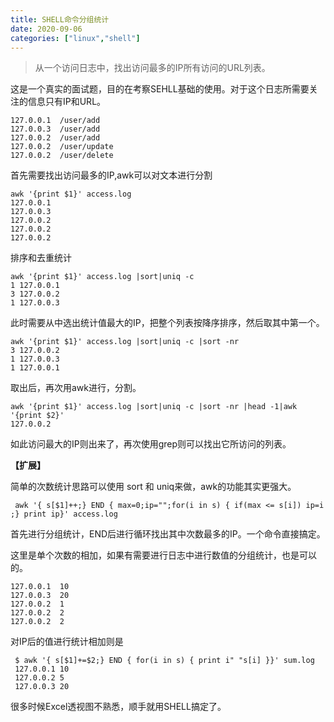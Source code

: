 ```yaml
---
title: SHELL命令分组统计
date: 2020-09-06
categories: ["linux","shell"]
---
```


> 从一个访问日志中，找出访问最多的IP所有访问的URL列表。

这是一个真实的面试题，目的在考察SEHLL基础的使用。对于这个日志所需要关注的信息只有IP和URL。

<!--more-->

```
127.0.0.1  /user/add 
127.0.0.3  /user/add
127.0.0.2  /user/add
127.0.0.2  /user/update
127.0.0.2  /user/delete
```

首先需要找出访问最多的IP,awk可以对文本进行分割

```
awk '{print $1}' access.log
127.0.0.1
127.0.0.3
127.0.0.2
127.0.0.2
127.0.0.2
```

排序和去重统计

```
awk '{print $1}' access.log |sort|uniq -c      
1 127.0.0.1      
3 127.0.0.2      
1 127.0.0.3
```

此时需要从中选出统计值最大的IP，把整个列表按降序排序，然后取其中第一个。

```
awk '{print $1}' access.log |sort|uniq -c |sort -nr      
3 127.0.0.2      
1 127.0.0.3      
1 127.0.0.1
```

取出后，再次用awk进行，分割。

```
awk '{print $1}' access.log |sort|uniq -c |sort -nr |head -1|awk '{print $2}'
127.0.0.2
```

如此访问最大的IP则出来了，再次使用grep则可以找出它所访问的列表。

**【扩展】**

简单的次数统计思路可以使用 sort 和 uniq来做，awk的功能其实更强大。

```
 awk '{ s[$1]++;} END { max=0;ip="";for(i in s) { if(max <= s[i]) ip=i ;} print ip}' access.log
```

首先进行分组统计，END后进行循环找出其中次数最多的IP。一个命令直接搞定。

这里是单个次数的相加，如果有需要进行日志中进行数值的分组统计，也是可以的。

```
127.0.0.1  10
127.0.0.3  20
127.0.0.2  1
127.0.0.2  2
127.0.0.2  2
```

对IP后的值进行统计相加则是

```
 $ awk '{ s[$1]+=$2;} END { for(i in s) { print i" "s[i] }}' sum.log
 127.0.0.1 10
 127.0.0.2 5
 127.0.0.3 20
```

很多时候Excel透视图不熟悉，顺手就用SHELL搞定了。




  